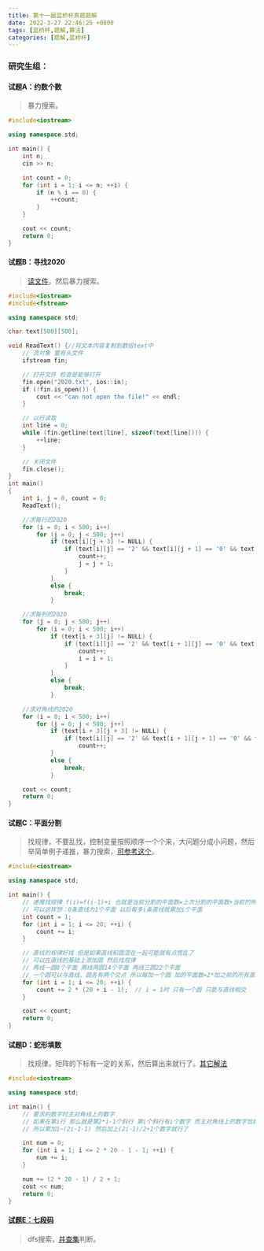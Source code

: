```yaml
---
title: 第十一届蓝桥杯真题题解
date: 2022-3-27 22:46:25 +0800
tags: [蓝桥杯,题解,算法]
categories: [题解,蓝桥杯]
---
```


### 研究生组：

#### 试题A：约数个数

> 暴力搜索。

```c++
#include<iostream>

using namespace std;

int main() {
	int n;
	cin >> n;

	int count = 0;
	for (int i = 1; i <= n; ++i) {
		if (n % i == 0) {
			++count;
		}
	}

	cout << count;
	return 0;
}
```

#### 试题B：寻找2020

> [读文件](https://zhuanlan.zhihu.com/p/352961501)，然后暴力搜索。

```c++
#include<iostream>
#include<fstream>

using namespace std;

char text[500][500];

void ReadText() {//将文本内容复制到数组text中
	// 流对象 要有头文件
	ifstream fin;

	// 打开文件 检查是能够打开
	fin.open("2020.txt", ios::in);
	if (!fin.is_open()) {
		cout << "can not open the file!" << endl;
	}

	// 以行读取
	int line = 0;
	while (fin.getline(text[line], sizeof(text[line]))) {
		++line;
	}

	// 关闭文件
	fin.close();
}
int main()
{
	int i, j = 0, count = 0;
	ReadText();

	//求每行的2020
	for (i = 0; i < 500; i++)
		for (j = 0; j < 500; j++)
			if (text[i][j + 3] != NULL) {
				if (text[i][j] == '2' && text[i][j + 1] == '0' && text[i][j + 2] == '2' && text[i][j + 3] == '0') {
					count++;
					j = j + 1;
				}
			}
			else {
				break;
			}

	//求每列的2020
	for (j = 0; j < 500; j++)
		for (i = 0; i < 500; i++)
			if (text[i + 3][j] != NULL) {
				if (text[i][j] == '2' && text[i + 1][j] == '0' && text[i + 2][j] == '2' && text[i + 3][j] == '0') {
					count++;
					i = i + 1;
				}
			}
			else {
				break;
			}

	//求对角线的2020
	for (i = 0; i < 500; i++)
		for (j = 0; j < 500; j++)
			if (text[i + 3][j + 3] != NULL) {
				if (text[i][j] == '2' && text[i + 1][j + 1] == '0' && text[i + 2][j + 2] == '2' && text[i + 3][j + 3] == '0')
					count++;
			}
			else {
				break;
			}

	cout << count;
	return 0;
}
```

#### 试题C：平面分割

> 找规律，不要乱找，控制变量按照顺序一个个来，大问题分成小问题，然后举简单例子递推，暴力搜索，[可参考这个](https://juejin.cn/post/7063802996458520607)。

```c++
#include<iostream>

using namespace std;

int main() {
	// 递推找规律 f(i)=f(i-1)+i 也就是当前分割的平面数=上次分割的平面数+当前的所有直线数
	// 可以这样想：0条直线为1个平面 以后每多i条直线就累加i个平面
	int count = 1;
	for (int i = 1; i <= 20; ++i) {
		count += i;
	}

	// 直线的规律好找 但是如果直线和圆混在一起可能就有点慌乱了
	// 可以在直线的基础上添加圆 然后找规律
	// 两线一圆8个平面 两线两圆14个平面 两线三圆22个平面
	// 一个圆可以与直线、圆各有两个交点 所以每加一个圆 加的平面数=2*加之前的所有直线和圆的个数
	for (int i = 1; i <= 20; ++i) {
		count += 2 * (20 + i - 1);  // i = 1时 只有一个圆 只能与直线相交
	}

	cout << count;
	return 0;
}
```

#### 试题D：蛇形填数

> 找规律，矩阵的下标有一定的关系，然后算出来就行了。[其它解法](https://blog.csdn.net/weixin_46239370/article/details/115044476)

```c++
#include<iostream>

using namespace std;

int main() {
	// 要求的数字时主对角线上的数字
	// 如果在第i行 那么就是第2*i-1个斜行 第i个斜行有i个数字 而主对角线上的数字恰好是中间那个
	// 所以累加1~(2i-1-1) 然后加上(2i-1)/2+1个数字就行了

	int num = 0;
	for (int i = 1; i <= 2 * 20 - 1 - 1; ++i) {
		num += i;
	}

	num += (2 * 20 - 1) / 2 + 1;
	cout << num;
	return 0;
}
```

#### [试题E：七段码](https://blog.csdn.net/qq_45530271/article/details/109189978)

> dfs搜索，[并查集](https://blog.csdn.net/the_zed/article/details/105126583)判断。

